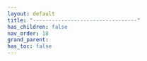 ```yaml
---
layout: default
title: "---------------------------------"
has_children: false
nav_order: 18
grand_parent:
has_toc: false
---
```

